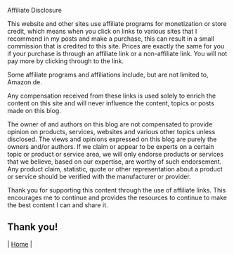 Affiliate Disclosure

This website and other sites use affiliate programs for monetization or store credit, which means when you click on links to various sites that I recommend in my posts and make a purchase, this can result in a small commission that is credited to this site. Prices are exactly the same for you if your purchase is through an affiliate link or a non-affiliate link. You will not pay more by clicking through to the link.

Some affiliate programs and affiliations include, but are not limited to, Amazon.de.

Any compensation received from these links is used solely to enrich the content on this site and will never influence the content, topics or posts made on this blog.

The owner of and authors on this blog are not compensated to provide opinion on products, services, websites and various other topics unless disclosed. The views and opinions expressed on this blog are purely the owners and/or authors. If we claim or appear to be experts on a certain topic or product or service area, we will only endorse products or services that we believe, based on our expertise, are worthy of such endorsement. Any product claim, statistic, quote or other representation about a product or service should be verified with the manufacturer or provider.

Thank you for supporting this content through the use of affiliate links. This encourages me to continue and provides the resources to continue to make the best content I can and share it.

Thank you!
---
| [Home](https://github.com/leroyby/HomeAssistant-Config) |